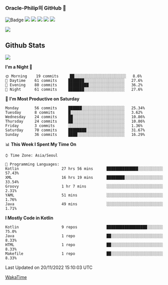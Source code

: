 ### Oracle-Philip의 GitHub 👋

![Badge](http://img.shields.io/badge/-Java-black?style=flat-square)
<img src="https://img.shields.io/badge/ -Kotlin-black?style=flat-square&logo=Kotlin&logoColor=#7F52FF"/></a>
<img src="https://img.shields.io/badge/ -Dart-black?style=flat-square&logo=Dart&logoColor=#0175C2"/></a>
<img src="https://img.shields.io/badge/ -Android-black?style=flat-square&logo=Android&logoColor=#3DDC84"/></a>
<img src="https://img.shields.io/badge/ -Flutter-black?style=flat-square&logo=Flutter&logoColor=#02569B"/></a>
<img src="https://img.shields.io/badge/ -Firebase-black?style=flat-square&logo=Firebase&logoColor=#FFCA28"/></a>

<img src="https://img.shields.io/badge/ -BLE-black?style=flat-square&logo=Bluetooth&logoColor=#0082FC"/></a>

<!--
<img src="https://img.shields.io/badge/ -STM32F103-black?style=flat-square&logo=STMicroelectronics&logoColor=#03234B"/></a>
<img src="https://img.shields.io/badge/ -Qt-black?style=flat-square&logo=Qt&logoColor=#41CD52"/></a>
-->

<!--
![Badge](http://img.shields.io/badge/-Java-black?style=flat-square)
![Badge](http://img.shields.io/badge/-Koltin-black?style=flat-square)
![Badge](http://img.shields.io/badge/-Dart-black?style=flat-square)
![Badge](http://img.shields.io/badge/-Android-black?style=flat-square)
![Badge](http://img.shields.io/badge/-Flutter-black?style=flat-square)
![Badge](http://img.shields.io/badge/-Firebase-black?style=flat-square)
-->

## Github Stats  
<div align="left"><img src="https://github-readme-stats.vercel.app/api?username=Oracle-Philip&show_icons=true&count_private=true&hide_border=true" align="center" /></div>


<!--START_SECTION:waka-->
**I'm a Night 🦉** 

```text
🌞 Morning    19 commits     ██░░░░░░░░░░░░░░░░░░░░░░░   8.6% 
🌆 Daytime    61 commits     ███████░░░░░░░░░░░░░░░░░░   27.6% 
🌃 Evening    80 commits     █████████░░░░░░░░░░░░░░░░   36.2% 
🌙 Night      61 commits     ███████░░░░░░░░░░░░░░░░░░   27.6%

```
📅 **I'm Most Productive on Saturday** 

```text
Monday       56 commits     ██████░░░░░░░░░░░░░░░░░░░   25.34% 
Tuesday      8 commits      █░░░░░░░░░░░░░░░░░░░░░░░░   3.62% 
Wednesday    24 commits     ██░░░░░░░░░░░░░░░░░░░░░░░   10.86% 
Thursday     24 commits     ██░░░░░░░░░░░░░░░░░░░░░░░   10.86% 
Friday       3 commits      ░░░░░░░░░░░░░░░░░░░░░░░░░   1.36% 
Saturday     70 commits     ████████░░░░░░░░░░░░░░░░░   31.67% 
Sunday       36 commits     ████░░░░░░░░░░░░░░░░░░░░░   16.29%

```


📊 **This Week I Spent My Time On** 

```text
⌚︎ Time Zone: Asia/Seoul

💬 Programming Languages: 
Kotlin                   27 hrs 56 mins      ██████████████░░░░░░░░░░░   57.43% 
XML                      16 hrs 19 mins      ████████░░░░░░░░░░░░░░░░░   33.54% 
Groovy                   1 hr 7 mins         ░░░░░░░░░░░░░░░░░░░░░░░░░   2.31% 
YAML                     51 mins             ░░░░░░░░░░░░░░░░░░░░░░░░░   1.76% 
Java                     49 mins             ░░░░░░░░░░░░░░░░░░░░░░░░░   1.71%

```

**I Mostly Code in Kotlin** 

```text
Kotlin                   9 repos             ██████████████████░░░░░░░   75.0% 
Java                     1 repo              ██░░░░░░░░░░░░░░░░░░░░░░░   8.33% 
HTML                     1 repo              ██░░░░░░░░░░░░░░░░░░░░░░░   8.33% 
Makefile                 1 repo              ██░░░░░░░░░░░░░░░░░░░░░░░   8.33%

```



 Last Updated on 20/11/2022 15:10:03 UTC
<!--END_SECTION:waka-->


<!--
**Oracle-Philip/Oracle-Philip** is a ✨ _special_ ✨ repository because its `README.md` (this file) appears on your GitHub profile.

Here are some ideas to get you started:

- 🔭 I’m currently working on ...
- 🌱 I’m currently learning ...
- 👯 I’m looking to collaborate on ...
- 🤔 I’m looking for help with ...
- 💬 Ask me about ...
- 📫 How to reach me: ...
- 😄 Pronouns: ...
- ⚡ Fun fact: ...
-->


[WakaTime](https://wakatime.com/dashboard)
